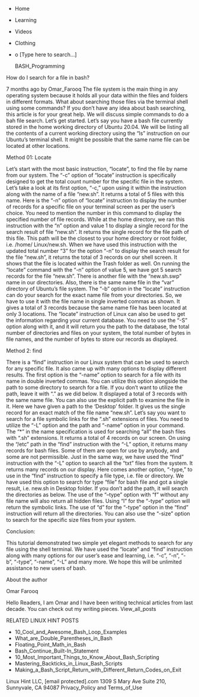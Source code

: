 





















































* Home
* Learning
* Videos
* Clothing
*
  o [Type here to search...]


   BASH_Programming


How do I search for a file in bash?

7 months ago
by Omar_Farooq
The file system is the main thing in any operating system because it holds all
your data within the files and folders in different formats. What about
searching those files via the terminal shell using some commands? If you don’t
have any idea about bash searching, this article is for your great help. We
will discuss simple commands to do a bah file search. Let’s get started. Let’s
say you have a bash file currently stored in the home working directory of
Ubuntu 20.04. We will be listing all the contents of a current working
directory using the “ls” instruction on our Ubuntu’s terminal shell. It might
be possible that the same name file can be located at other locations.

Method 01: Locate

Let’s start with the most basic instruction, “locate”, to find the file by name
from our system. The “-c” option of “locate” instruction is specifically
designed to get the total count number for the specific file in the system.
Let’s take a look at its first option, “-c,” upon using it within the
instruction along with the name of a file “new.sh”. It returns a total of 5
files with this name.
Here is the “-n” option of “locate” instruction to display the number of
records for a specific file on your terminal screen as per the user’s choice.
You need to mention the number in this command to display the specified number
of file records. While at the home directory, we ran this instruction with the
“n” option and value 1 to display a single record for the search result of file
“new.sh”. It returns the single record for the file path of this file. This
path will be the closest to your home directory or root folder, i.e. /home/
Linux/new.sh.
When we have used this instruction with the updated total number “3” for the
option “-n” to display the search result for the file “new.sh”, it returns the
total of 3 records on our shell screen. It shows that the file is located
within the Trash folder as well.
On running the “locate” command with the “-n” option of value 5, we have got 5
search records for the file “new.sh”. There is another file with the
“new.sh.swp” name in our directories. Also, there is the same name file in the
“var” directory of Ubuntu’s file system.
The “-b” option in the “locate” instruction can do your search for the exact
name file from your directories. So, we have to use it with the file name in
single inverted commas as shown. It gives a total of 3 records because the same
name file has been located at only 3 locations.
The “locate” instruction of Linux can also be used to get the information
regarding your current database. You need to use the “-S” option along with it,
and it will return you the path to the database, the total number of
directories and files on your system, the total number of bytes in file names,
and the number of bytes to store our records as displayed.

Method 2: find

There is a “find” instruction in our Linux system that can be used to search
for any specific file. It also came up with many options to display different
results. The first option is the “-name” option to search for a file with its
name in double inverted commas. You can utilize this option alongside the path
to some directory to search for a file. If you don’t want to utilize the path,
leave it with “.” as we did below. It displayed a total of 3 records with the
same name file.
You can also use the explicit path to examine the file in it. Here we have
given a path to the ‘Desktop’ folder. It gives us the single record for an
exact match of the file name “new.sh”.
Let’s say you want to search for a file symbolic links for the “.sh” extensions
of files. You need to utilize the “-L” option and the path and “-name” option
in your command. The “*” in the name specification is used for searching “all”
the bash files with “.sh” extensions. It returns a total of 4 records on our
screen.
On using the “/etc” path in the “find” instruction with the “-L” option, it
returns many records for bash files. Some of them are open for use by anybody,
and some are not permissible.
Just in the same way, we have used the “find” instruction with the “-L” option
to search all the “txt” files from the system. It returns many records on our
display.
Here comes another option, “-type,” to use in the “find” instruction to specify
a file type, i.e. file or directory. We have used this option to search for
type “file” for bash file and got a single result, i.e. new.sh in Desktop
folder.
If you don’t add the path, it will search the directories as below.
The use of the “–type” option with “f” without any file name will also return
all hidden files.
Using “l” for the “-type” option will return the symbolic links.
The use of “d” for the “-type” option in the “find” instruction will return all
the directories.
You can also use the “-size” option to search for the specific size files from
your system.

Conclusion:

This tutorial demonstrated two simple yet elegant methods to search for any
file using the shell terminal. We have used the “locate” and “find” instruction
along with many options for our user’s ease and learning, i.e. “-c”, “-n”, “-
b”, “-type”, “-name”, “-L” and many more. We hope this will be unlimited
assistance to new users of bash.


About the author


Omar Farooq

Hello Readers, I am Omar and I have been writing technical articles from last
decade. You can check out my writing pieces.
View_all_posts

RELATED LINUX HINT POSTS


* 10_Cool_and_Awesome_Bash_Loop_Examples
* What_are_Double_Parentheses_in_Bash
* Floating_Point_Math_in_Bash
* Bash_Continue_Built-In_Statement
* 10_Most_Important_Things_to_Know_About_Bash_Scripting
* Mastering_Backticks_in_Linux_Bash_Scripts
* Making_a_Bash_Script_Return_with_Different_Return_Codes_on_Exit

Linux Hint LLC, [email protected].com
1309 S Mary Ave Suite 210, Sunnyvale, CA 94087
 Privacy_Policy and Terms_of_Use
